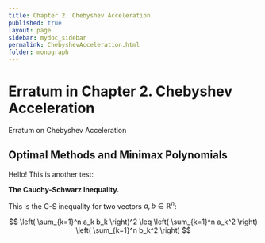 ```yaml
---
title: Chapter 2. Chebyshev Acceleration
published: true
layout: page
sidebar: mydoc_sidebar
permalink: ChebyshevAcceleration.html
folder: monograph
---
```



# Erratum in Chapter 2. Chebyshev Acceleration

Erratum on Chebyshev Acceleration

## Optimal Methods and Minimax Polynomials

Hello! This is another test:

**The Cauchy-Schwarz Inequality.**

This is the C-S inequality for two vectors $a, \, b \in\mathbb{R}^n$:

$$
\left( \sum_{k=1}^n a_k b_k \right)^2 \leq \left( \sum_{k=1}^n a_k^2 \right) \left( \sum_{k=1}^n b_k^2 \right)
$$

